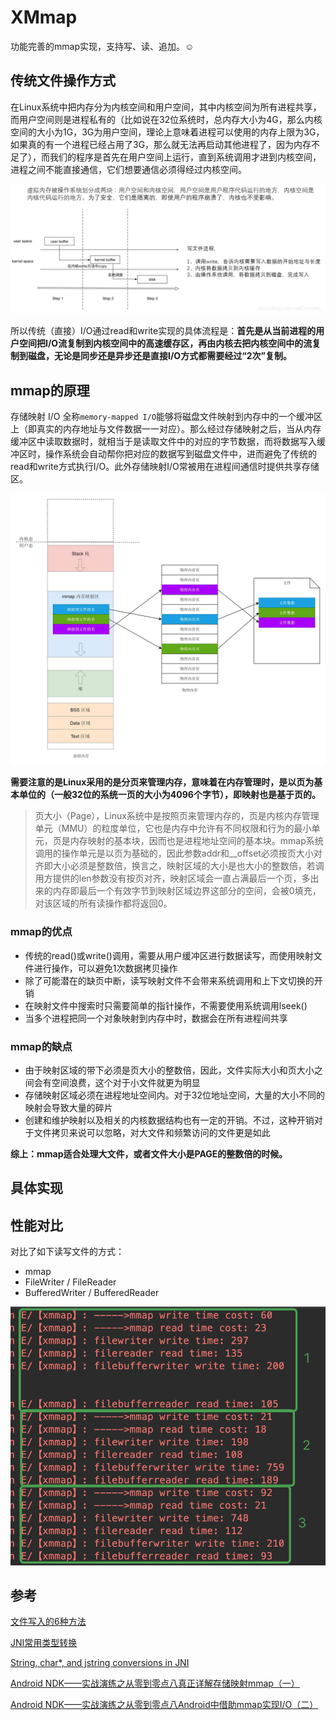 # XMmap

功能完善的mmap实现，支持写、读、追加。☺️

## 传统文件操作方式

在Linux系统中把内存分为内核空间和用户空间，其中内核空间为所有进程共享，而用户空间则是进程私有的（比如说在32位系统时，总内存大小为4G，那么内核空间的大小为1G，3G为用户空间，理论上意味着进程可以使用的内存上限为3G，如果真的有一个进程已经占用了3G，那么就无法再启动其他进程了，因为内存不足了），而我们的程序是首先在用户空间上运行，直到系统调用才进到内核空间，进程之间不能直接通信，它们想要通信必须得经过内核空间。

![](./normal.png)

所以传统（直接）I/O通过read和write实现的具体流程是：**首先是从当前进程的用户空间把I/O流复制到内核空间中的高速缓存区，再由内核去把内核空间中的流复制到磁盘，无论是同步还是异步还是直接I/O方式都需要经过“2次”复制。**

## mmap的原理
存储映射 I/O 全称`memory-mapped I/O`能够将磁盘文件映射到内存中的一个缓冲区上（即真实的内存地址与文件数据一一对应）。那么经过存储映射之后，当从内存缓冲区中读取数据时，就相当于是读取文件中的对应的字节数据，而将数据写入缓冲区时，操作系统会自动帮你把对应的数据写到磁盘文件中，进而避免了传统的read和write方式执行I/O。此外存储映射I/O常被用在进程间通信时提供共享存储区。

![](./mmap.jpeg)

**需要注意的是Linux采用的是分页来管理内存，意味着在内存管理时，是以页为基本单位的（一般32位的系统一页的大小为4096个字节），即映射也是基于页的。**

> 页大小（Page），Linux系统中是按照页来管理内存的，页是内核内存管理单元（MMU）的粒度单位，它也是内存中允许有不同权限和行为的最小单元，页是内存映射的基本块，因而也是进程地址空间的基本块。mmap系统调用的操作单元是以页为基础的，因此参数addr和__offset必须按页大小对齐即大小必须是整数倍，换言之，映射区域的大小是也大小的整数倍，若调用方提供的len参数没有按页对齐，映射区域会一直占满最后一个页，多出来的内存即最后一个有效字节到映射区域边界这部分的空间，会被0填充，对该区域的所有读操作都将返回0。

### mmap的优点

* 传统的read()或write()调用，需要从用户缓冲区进行数据读写，而使用映射文件进行操作，可以避免1次数据拷贝操作
* 除了可能潜在的缺页中断，读写映射文件不会带来系统调用和上下文切换的开销
* 在映射文件中搜索时只需要简单的指针操作，不需要使用系统调用lseek()
* 当多个进程把同一个对象映射到内存中时，数据会在所有进程间共享

### mmap的缺点

* 由于映射区域的带下必须是页大小的整数倍，因此，文件实际大小和页大小之间会有空间浪费，这个对于小文件就更为明显
* 存储映射区域必须在进程地址空间内。对于32位地址空间，大量的大小不同的映射会导致大量的碎片
* 创建和维护映射以及相关的内核数据结构也有一定的开销。不过，这种开销对于文件拷贝来说可以忽略，对大文件和频繁访问的文件更是如此

**综上：mmap适合处理大文件，或者文件大小是PAGE的整数倍的时候。**

## 具体实现

## 性能对比

对比了如下读写文件的方式：

* mmap
* FileWriter / FileReader
* BufferedWriter / BufferedReader

![](data.png)

## 参考

[文件写入的6种方法](https://segmentfault.com/a/1190000038575475)

[JNI常用类型转换](https://juejin.cn/post/6844903734070214663)

[String, char*, and jstring conversions in JNI](https://www.programmersought.com/article/97481500908/)

[Android NDK——实战演练之从零到零点八真正详解存储映射mmap（一）](https://blog.csdn.net/CrazyMo_/article/details/87626248)

[Android NDK——实战演练之从零到零点八Android中借助mmap实现I/O（二）](https://blog.csdn.net/CrazyMo_/article/details/87863531)

